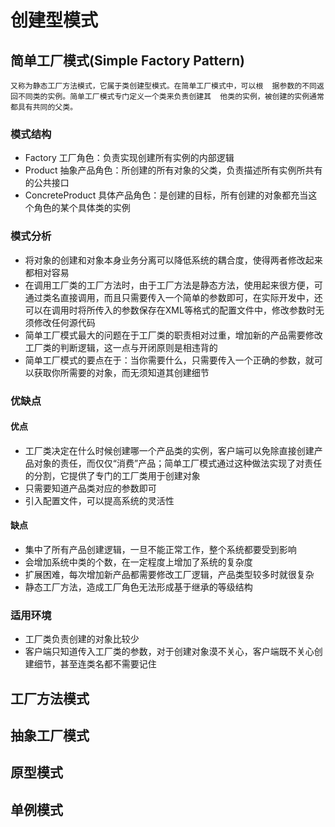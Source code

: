# 创建型模式
## 简单工厂模式(Simple Factory Pattern)
	又称为静态工厂方法模式，它属于类创建型模式。在简单工厂模式中，可以根	据参数的不同返回不同类的实例。简单工厂模式专门定义一个类来负责创建其 	他类的实例，被创建的实例通常都具有共同的父类。
### 模式结构
- Factory  工厂角色：负责实现创建所有实例的内部逻辑
- Product 抽象产品角色：所创建的所有对象的父类，负责描述所有实例所共有的公共接口
- ConcreteProduct 具体产品角色：是创建的目标，所有创建的对象都充当这个角色的某个具体类的实例

### 模式分析
- 将对象的创建和对象本身业务分离可以降低系统的耦合度，使得两者修改起来都相对容易
- 在调用工厂类的工厂方法时，由于工厂方法是静态方法，使用起来很方便，可通过类名直接调用，而且只需要传入一个简单的参数即可，在实际开发中，还可以在调用时将所传入的参数保存在XML等格式的配置文件中，修改参数时无须修改任何源代码
- 简单工厂模式最大的问题在于工厂类的职责相对过重，增加新的产品需要修改工厂类的判断逻辑，这一点与开闭原则是相违背的
- 简单工厂模式的要点在于：当你需要什么，只需要传入一个正确的参数，就可以获取你所需要的对象，而无须知道其创建细节

### 优缺点
#### 优点
- 工厂类决定在什么时候创建哪一个产品类的实例，客户端可以免除直接创建产品对象的责任，而仅仅“消费”产品；简单工厂模式通过这种做法实现了对责任的分割，它提供了专门的工厂类用于创建对象
- 只需要知道产品类对应的参数即可
- 引入配置文件，可以提高系统的灵活性

#### 缺点
- 集中了所有产品创建逻辑，一旦不能正常工作，整个系统都要受到影响
- 会增加系统中类的个数，在一定程度上增加了系统的复杂度
- 扩展困难，每次增加新产品都需要修改工厂逻辑，产品类型较多时就很复杂
- 静态工厂方法，造成工厂角色无法形成基于继承的等级结构

### 适用环境
- 工厂类负责创建的对象比较少
- 客户端只知道传入工厂类的参数，对于创建对象漠不关心，客户端既不关心创建细节，甚至连类名都不需要记住
## 工厂方法模式
## 抽象工厂模式
## 原型模式
## 单例模式
